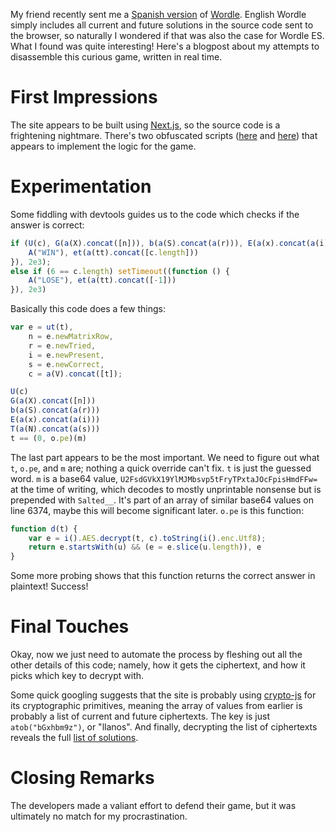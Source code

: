 My friend recently sent me a [Spanish version](https://wordle.danielfrg.com/) of [Wordle](https://www.powerlanguage.co.uk/wordle/). English Wordle simply includes all current and future solutions in the source code sent to the browser, so naturally I wondered if that was also the case for Wordle ES. What I found was quite interesting! Here's a blogpost about my attempts to disassemble this curious game, written in real time.

# First Impressions

The site appears to be built using [Next.js](https://nextjs.org/), so the source code is a frightening nightmare. There's two obfuscated scripts ([here](//blogposts/wordle-es-wordlist/wordle-invisible.js) and [here](//blogposts/wordle-es-wordlist/wordle-app.js)) that appears to implement the logic for the game. 

# Experimentation

Some fiddling with devtools guides us to the code which checks if the answer is correct:

```js
if (U(c), G(a(X).concat([n])), b(a(S).concat(a(r))), E(a(x).concat(a(i))), T(a(N).concat(a(s))), t == (0, o.pe)(m)) setTimeout((function () {
    A("WIN"), et(a(tt).concat([c.length]))
}), 2e3);
else if (6 == c.length) setTimeout((function () {
    A("LOSE"), et(a(tt).concat([-1]))
}), 2e3)
```

Basically this code does a few things:

```js
var e = ut(t),
    n = e.newMatrixRow,
    r = e.newTried,
    i = e.newPresent,
    s = e.newCorrect,
    c = a(V).concat([t]);

U(c)
G(a(X).concat([n]))
b(a(S).concat(a(r)))
E(a(x).concat(a(i)))
T(a(N).concat(a(s)))
t == (0, o.pe)(m)
```

The last part appears to be the most important. We need to figure out what `t`, `o.pe`, and `m` are; nothing a quick override can't fix. `t` is just the guessed word. `m` is a base64 value, `U2FsdGVkX19YlMJMbsvp5tFryTPxtaJOcFpisHmdFFw=` at the time of writing, which decodes to mostly unprintable nonsense but is prepended with `Salted__`. It's part of an array of similar base64 values on line 6374, maybe this will become significant later. `o.pe` is this function:

```js
function d(t) {
    var e = i().AES.decrypt(t, c).toString(i().enc.Utf8);
    return e.startsWith(u) && (e = e.slice(u.length)), e
}
```

Some more probing shows that this function returns the correct answer in plaintext! Success!

# Final Touches

Okay, now we just need to automate the process by fleshing out all the other details of this code; namely, how it gets the ciphertext, and how it picks which key to decrypt with.

Some quick googling suggests that the site is probably using [crypto-js](https://www.npmjs.com/package/crypto-js) for its cryptographic primitives, meaning the array of values from earlier is probably a list of current and future ciphertexts. The key is just `atob("bGxhbm9z")`, or "llanos". And finally, decrypting the list of ciphertexts reveals the full [list of solutions](//blogposts/wordle-es-wordlist/wordle-words.txt).

# Closing Remarks

The developers made a valiant effort to defend their game, but it was ultimately no match for my procrastination.